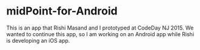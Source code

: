 # midPoint-for-Android
This is an app that Rishi Masand and I prototyped at CodeDay NJ 2015. We wanted to continue this app, so I am working on an Android app while Rishi is developing an iOS app.
